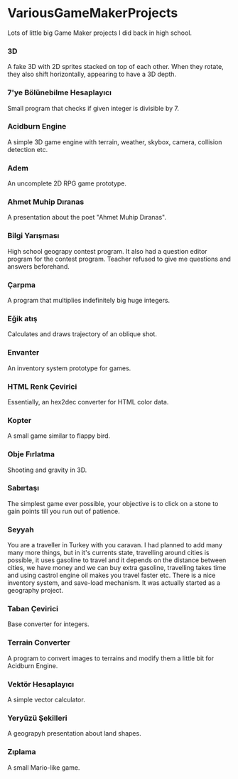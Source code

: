# VariousGameMakerProjects

Lots of little big Game Maker projects I did back in high school.

### 3D
A fake 3D with 2D sprites stacked on top of each other. When they rotate, they also shift horizontally, appearing to have a 3D depth.
 
### 7'ye Bölünebilme Hesaplayıcı
Small program that checks if given integer is divisible by 7.
 
### Acidburn Engine
A simple 3D game engine with terrain, weather, skybox, camera, collision detection etc.

### Adem
An uncomplete 2D RPG game prototype.

### Ahmet Muhip Dıranas
A presentation about the poet "Ahmet Muhip Dıranas".

### Bilgi Yarışması
High school geograpy contest program. It also had a question editor program for the contest program. Teacher refused to give me questions and answers beforehand.

### Çarpma
A program that multiplies indefinitely big huge integers.

### Eğik atış
Calculates and draws trajectory of an oblique shot.

### Envanter
An inventory system prototype for games.

### HTML Renk Çevirici
Essentially, an hex2dec converter for HTML color data.

### Kopter
A small game similar to flappy bird.

### Obje Fırlatma
Shooting and gravity in 3D.

### Sabırtaşı
The simplest game ever possible, your objective is to click on a stone to gain points till you run out of patience.

### Seyyah
You are a traveller in Turkey with you caravan. I had planned to add many many more things, but in it's currents state, travelling around cities is possible, it uses gasoline to travel and it depends on the distance between cities, we have money and we can buy extra gasoline, travelling takes time and using castrol engine oil makes you travel faster etc. There is a nice inventory system, and save-load mechanism. It was actually started as a geography project.

### Taban Çevirici
Base converter for integers.

### Terrain Converter
A program to convert images to terrains and modify them a little bit for Acidburn Engine.

### Vektör Hesaplayıcı
A simple vector calculator.

### Yeryüzü Şekilleri
A geograpyh presentation about land shapes.

### Zıplama
A small Mario-like game.












